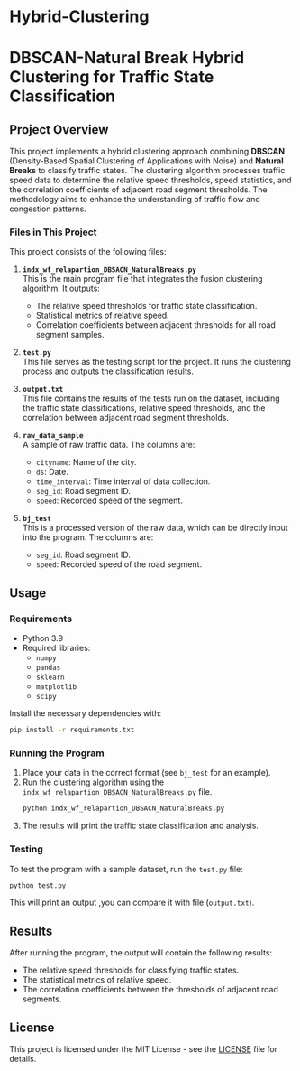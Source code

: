 # Hybrid-Clustering

# DBSCAN-Natural Break Hybrid Clustering for Traffic State Classification

## Project Overview

This project implements a hybrid clustering approach combining **DBSCAN** (Density-Based Spatial Clustering of Applications with Noise) and **Natural Breaks** to classify traffic states. The clustering algorithm processes traffic speed data to determine the relative speed thresholds, speed statistics, and the correlation coefficients of adjacent road segment thresholds. The methodology aims to enhance the understanding of traffic flow and congestion patterns.

### Files in This Project

This project consists of the following files:

1. **`indx_wf_relapartion_DBSACN_NaturalBreaks.py`**  
   This is the main program file that integrates the fusion clustering algorithm. It outputs:
   - The relative speed thresholds for traffic state classification.
   - Statistical metrics of relative speed.
   - Correlation coefficients between adjacent thresholds for all road segment samples.

2. **`test.py`**  
   This file serves as the testing script for the project. It runs the clustering process and outputs the classification results.

3. **`output.txt`**  
   This file contains the results of the tests run on the dataset, including the traffic state classifications, relative speed thresholds, and the correlation between adjacent road segment thresholds.

4. **`raw_data_sample`**  
   A sample of raw traffic data. The columns are:
   - `cityname`: Name of the city.
   - `ds`: Date.
   - `time_interval`: Time interval of data collection.
   - `seg_id`: Road segment ID.
   - `speed`: Recorded speed of the segment.

5. **`bj_test`**  
   This is a processed version of the raw data, which can be directly input into the program. The columns are:
   - `seg_id`: Road segment ID.
   - `speed`: Recorded speed of the road segment.

## Usage

### Requirements

- Python 3.9
- Required libraries:
  - `numpy`
  - `pandas`
  - `sklearn`
  - `matplotlib`
  - `scipy`

Install the necessary dependencies with:

```bash
pip install -r requirements.txt
```

### Running the Program

1. Place your data in the correct format (see `bj_test` for an example).
2. Run the clustering algorithm using the `indx_wf_relapartion_DBSACN_NaturalBreaks.py` file.
   ```bash
   python indx_wf_relapartion_DBSACN_NaturalBreaks.py
   ```
3. The results will print the traffic state classification and analysis.

### Testing

To test the program with a sample dataset, run the `test.py` file:

```bash
python test.py
```

This will print an output ,you can compare it with file (`output.txt`).

## Results

After running the program, the output will contain the following results:
- The relative speed thresholds for classifying traffic states.
- The statistical metrics of relative speed.
- The correlation coefficients between the thresholds of adjacent road segments.

## License

This project is licensed under the MIT License - see the [LICENSE](LICENSE) file for details.


